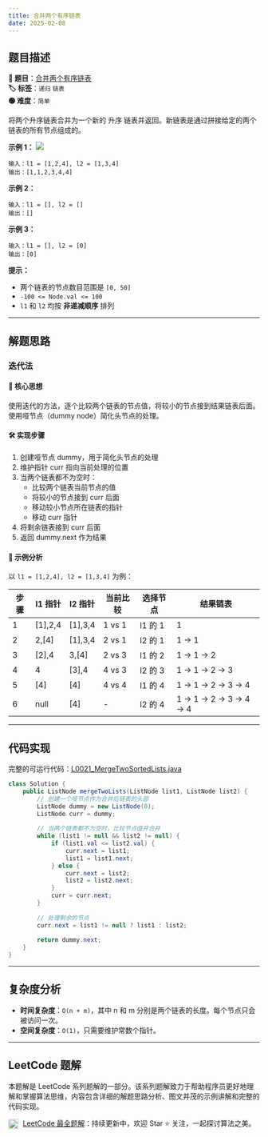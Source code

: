 ```yaml
---
title: 合并两个有序链表
date: 2025-02-08
---
```


## 题目描述

**🔗 题目**：[合并两个有序链表](https://leetcode.cn/problems/merge-two-sorted-lists/)  
**🏷️ 标签**：`递归` `链表`  
**🟢 难度**：`简单`  

将两个升序链表合并为一个新的 升序 链表并返回。新链表是通过拼接给定的两个链表的所有节点组成的。

**示例 1：**
![](https://assets.leetcode.com/uploads/2020/10/03/merge_ex1.jpg)
```
输入：l1 = [1,2,4], l2 = [1,3,4]
输出：[1,1,2,3,4,4]
```

**示例 2：**
```
输入：l1 = [], l2 = []
输出：[]
```

**示例 3：**
```
输入：l1 = [], l2 = [0]
输出：[0]
```

**提示：**
- 两个链表的节点数目范围是 `[0, 50]`
- `-100 <= Node.val <= 100`
- `l1` 和 `l2` 均按 **非递减顺序** 排列

---

## 解题思路

### 迭代法

#### 📝 核心思想
使用迭代的方法，逐个比较两个链表的节点值，将较小的节点接到结果链表后面。使用哑节点（dummy node）简化头节点的处理。

#### 🛠️ 实现步骤
1. 创建哑节点 dummy，用于简化头节点的处理
2. 维护指针 curr 指向当前处理的位置
3. 当两个链表都不为空时：
   - 比较两个链表当前节点的值
   - 将较小的节点接到 curr 后面
   - 移动较小节点所在链表的指针
   - 移动 curr 指针
4. 将剩余链表接到 curr 后面
5. 返回 dummy.next 作为结果

#### 🧩 示例分析
以 `l1 = [1,2,4], l2 = [1,3,4]` 为例：

| 步骤 | l1 指针 | l2 指针 | 当前比较 | 选择节点 | 结果链表 |
|-----|---------|---------|----------|----------|----------|
| 1 | [1],2,4 | [1],3,4 | 1 vs 1 | l1 的 1 | 1 |
| 2 | 2,[4] | [1],3,4 | 2 vs 1 | l2 的 1 | 1 -> 1 |
| 3 | [2],4 | 3,[4] | 2 vs 3 | l1 的 2 | 1 -> 1 -> 2 |
| 4 | 4 | [3],4 | 4 vs 3 | l2 的 3 | 1 -> 1 -> 2 -> 3 |
| 5 | [4] | [4] | 4 vs 4 | l1 的 4 | 1 -> 1 -> 2 -> 3 -> 4 |
| 6 | null | [4] | - | l2 的 4 | 1 -> 1 -> 2 -> 3 -> 4 -> 4 |

---

## 代码实现

完整的可运行代码：[L0021_MergeTwoSortedLists.java](../src/main/java/L0021_MergeTwoSortedLists.java)

```java
class Solution {
    public ListNode mergeTwoLists(ListNode list1, ListNode list2) {
        // 创建一个哑节点作为合并后链表的头部
        ListNode dummy = new ListNode(0);
        ListNode curr = dummy;
        
        // 当两个链表都不为空时，比较节点值并合并
        while (list1 != null && list2 != null) {
            if (list1.val <= list2.val) {
                curr.next = list1;
                list1 = list1.next;
            } else {
                curr.next = list2;
                list2 = list2.next;
            }
            curr = curr.next;
        }
        
        // 处理剩余的节点
        curr.next = list1 != null ? list1 : list2;
        
        return dummy.next;
    }
}
```

---

## 复杂度分析

- **时间复杂度**：`O(n + m)`，其中 n 和 m 分别是两个链表的长度。每个节点只会被访问一次。
- **空间复杂度**：`O(1)`，只需要维护常数个指针。

---

## LeetCode 题解

本题解是 LeetCode 系列题解的一部分。该系列题解致力于帮助程序员更好地理解和掌握算法思维，内容包含详细的解题思路分析、图文并茂的示例讲解和完整的代码实现。

<img src="https://github.githubassets.com/images/modules/logos_page/GitHub-Mark.png" alt="GitHub" width="20" style="vertical-align: middle; margin-right: 5px"> [LeetCode 最全题解](https://github.com/LjyYano/LeetCode)：持续更新中，欢迎 Star ⭐️ 关注，一起探讨算法之美。
